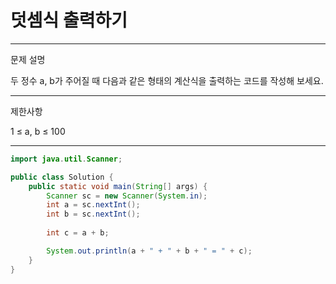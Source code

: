 # 덧셈식 출력하기
---
문제 설명

두 정수 a, b가 주어질 때 다음과 같은 형태의 계산식을 출력하는 코드를 작성해 보세요.

---
제한사항

1 ≤ a, b ≤ 100

---
``` Java
import java.util.Scanner;

public class Solution {
    public static void main(String[] args) {
        Scanner sc = new Scanner(System.in);
        int a = sc.nextInt();
        int b = sc.nextInt();
        
        int c = a + b;

        System.out.println(a + " + " + b + " = " + c);
    }
}
```
